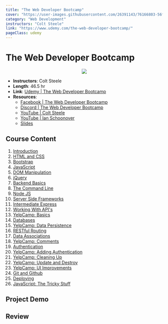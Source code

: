 ```yaml
---
title: "The Web Developer Bootcamp"
cover: "https://user-images.githubusercontent.com/26391143/76166803-56f65c80-619c-11ea-825e-264455099412.png"
category: "Web Development"
instructors: "Colt Steele"
link: "https://www.udemy.com/the-web-developer-bootcamp/"
pageClass: udemy
---
```



# The Web Developer Bootcamp

<p align="center">
  <img src="https://user-images.githubusercontent.com/26391143/76166803-56f65c80-619c-11ea-825e-264455099412.png" />
</p>

- **Instructors**: Colt Steele
- **Length**: 46.5 hr
- **Link**: [Udemy | The Web Developer Bootcamp](https://www.udemy.com/the-web-developer-bootcamp/)
- **Resources**:
  - [Facebook | The Web Developer Bootcamp](https://www.facebook.com/groups/2100745003324401/)
  - [Discord | The Web Developer Bootcamp](https://discord.gg/CUga7jX)
  - [YouTube | Colt Steele](https://www.youtube.com/channel/UCrqAGUPPMOdo0jfQ6grikZw)
  - [YouTube | Ian Schoonover](https://www.youtube.com/c/ianschoonover)
  - [Slides](https://drive.google.com/drive/folders/0B7qHXcyKO8LKWGdpcXQtM2liUjQ)

## Course Content

1. [Introduction](./01_Introduction/)
2. [HTML and CSS](./02_HTML-and-CSS/)
3. [Bootstrap](./03_Bootstrap/)
4.  [JavaScript](./04_JavaScript/)
5.  [DOM Manipulation](./05_DOM-Manipulation/)
6.  [jQuery](./06_jQuery/)
7.  [Backend Basics](./22_Backend-Basics/)
8.  [The Command Line](./23_The-Command-Line/)
9.  [Node JS](./24_Node-JS/)
10. [Server Side Frameworks](./25_Server-Side-Frameworks/)
11. [Intermediate Express](./26_Intermediate-Express/)
12. [Working With API's](./27_Working-with-APIs/)
13. [YelpCamp: Basics](./28_YelpCamp-Basics/)
14. [Databases](./29_Databases/)
15. [YelpCamp: Data Persistence](./30_YelpCamp-Data-Persistence/)
16. [RESTful Routing](./31_RESTful-Routing/)
17. [Data Associations](./32_Data-Associations/)
18. [YelpCamp: Comments](./33_YelpCamp-Comments/)
19. [Authentication](./34_Authentication/)
20. [YelpCamp: Adding Authentication](./35_YelpCamp-Adding-Authentication/)
21. [YelpCamp: Cleaning Up](./36_YelpCamp-Cleaning-Up/)
22. [YelpCamp: Update and Destroy](./37_YelpCamp-Update-and-Destroy/)
23. [YelpCamp: UI Improvements](./38_YelpCamp-UI-Improvements/)
24. [Git and Github](./39_Git-and-GitHub/)
25. [Deploying](./40_Deploying/)
26. [JavaScript: The Tricky Stuff](./41_JavaScript-The-Tricky-Stuff/)

## Project Demo

## Review
